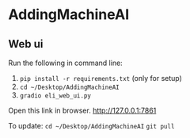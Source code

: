 # AddingMachineAI

## Web ui

Run the following in command line:
1. `pip install -r requirements.txt` (only for setup)
2. `cd ~/Desktop/AddingMachineAI`
3. `gradio eli_web_ui.py`

Open this link in browser.
http://127.0.0.1:7861

To update:
`cd ~/Desktop/AddingMachineAI`
`git pull`
